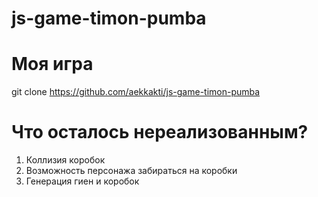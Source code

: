 # js-game-timon-pumba
# Моя игра
git clone https://github.com/aekkakti/js-game-timon-pumba
# Что осталось нереализованным?
1) Коллизия коробок
2) Возможность персонажа забираться на коробки
3) Генерация гиен и коробок

